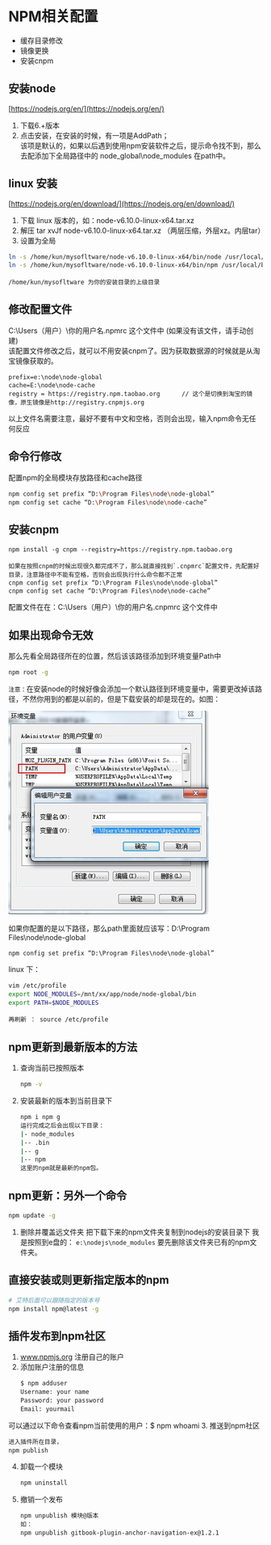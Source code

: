 # NPM相关配置

* 缓存目录修改
* 镜像更换
* 安装cnpm

## 安装node

[https://nodejs.org/en/](https://nodejs.org/en/)  
1. 下载6.+版本  
2. 点击安装，在安装的时候，有一项是AddPath；  
    该项是默认的，如果以后遇到使用npm安装软件之后，提示命令找不到，那么去配添加下全局路径中的 node\_global\node\_modules 在path中。

## linux 安装

[https://nodejs.org/en/download/](https://nodejs.org/en/download/)

1. 下载 linux 版本的，如：node-v6.10.0-linux-x64.tar.xz
2. 解压  tar xvJf node-v6.10.0-linux-x64.tar.xz （两层压缩，外层xz。内层tar）
3. 设置为全局

```bash
ln -s /home/kun/mysofltware/node-v6.10.0-linux-x64/bin/node /usr/local/bin/node
ln -s /home/kun/mysofltware/node-v6.10.0-linux-x64/bin/npm /usr/local/bin/npm

/home/kun/mysofltware 为你的安装目录的上级目录
```

## 修改配置文件

C:\Users（用户）\你的用户名.npmrc 这个文件中 \(如果没有该文件，请手动创建\)  
该配置文件修改之后，就可以不用安装cnpm了。因为获取数据源的时候就是从淘宝镜像获取的。

```
prefix=e:\node\node-global
cache=E:\node\node-cache
registry = https://registry.npm.taobao.org      // 这个是切换到淘宝的镜像，原生镜像是http://registry.cnpmjs.org
```

以上文件名需要注意，最好不要有中文和空格，否则会出现，输入npm命令无任何反应

## 命令行修改

配置npm的全局模块存放路径和cache路径

```bash
npm config set prefix “D:\Program Files\node\node-global” 
npm config set cache “D:\Program Files\node\node-cache”
```

## 安装cnpm

    npm install -g cnpm --registry=https://registry.npm.taobao.org

    如果在按照cnpm的时候出现很久都完成不了，那么就直接找到`.cnpmrc`配置文件，先配置好目录，注意路径中不能有空格，否则会出现执行什么命令都不正常
    cnpm config set prefix “D:\Program Files\node\node-global” 
    cnpm config set cache “D:\Program Files\node\node-cache”

配置文件在在：C:\Users（用户）\你的用户名.cnpmrc 这个文件中

## 如果出现命令无效

那么先看全局路径所在的位置，然后该该路径添加到环境变量Path中

```bash
npm root -g
```

`注意：`在安装node的时候好像会添加一个默认路径到环境变量中，需要更改掉该路径，不然你用到的都是以前的，但是下载安装的却是现在的。如图：

![](/images/node-npm-path.jpg)

如果你配置的是以下路径，那么path里面就应该写：D:\Program Files\node\node-global

```
npm config set prefix “D:\Program Files\node\node-global”
```

linux 下：

```bash
vim /etc/profile
export NODE_MODULES=/mnt/xx/app/node/node-global/bin
export PATH=$NODE_MODULES

再刷新 ： source /etc/profile
```

## npm更新到最新版本的方法

1. 查询当前已按照版本
   ```bash
   npm -v
   ```
2. 安装最新的版本到当前目录下
   ```bash
   npm i npm g 
   运行完成之后会出现以下目录：
   |- node_modules
   |-- .bin
   |-- g
   |-- npm
   这里的npm就是最新的npm包。
   ```

## npm更新：另外一个命令

```bash
npm update -g
```

1. 删除并覆盖远文件夹
   把下载下来的npm文件夹复制到nodejs的安装目录下 
   我是按照到e盘的： `e:\nodejs\node_modules`
   要先删除该文件夹已有的npm文件夹。

## 直接安装或则更新指定版本的npm
```bash
# 艾特后面可以跟随指定的版本号
npm install npm@latest -g
```

## 插件发布到npm社区

1. www.npmjs.org 注册自己的账户
2. 添加账户注册的信息
   ```bash
   $ npm adduser    
   Username: your name
   Password: your password
   Email: yourmail
   ```

可以通过以下命令查看npm当前使用的用户：$ npm whoami 
3. 推送到npm社区
   ```bash
   进入插件所在目录，
   npm publish
   ```
4. 卸载一个模块
   ```bash
   npm uninstall
   ```
5. 撤销一个发布
   ```bash
   npm unpublish 模块@版本
   如：
   npm unpublish gitbook-plugin-anchor-navigation-ex@1.2.1
   ```



